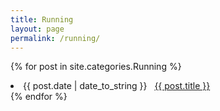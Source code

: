 ```yaml
---
title: Running
layout: page
permalink: /running/
---
```


{% for post in site.categories.Running %}
 <li><span>{{ post.date | date_to_string }}</span> &nbsp; <a href="{{ post.url }}">{{ post.title }}</a></li>
{% endfor %}
